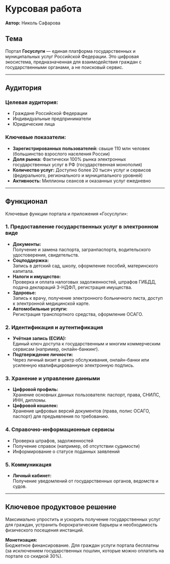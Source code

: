 # Курсовая работа  
**Автор:** Николь Сафарова

## Тема  
Портал **Госуслуги** — единая платформа государственных и муниципальных услуг Российской Федерации. Это цифровая экосистема, предназначенная для взаимодействия граждан с государственными органами, а не поисковый сервис.

---

## Аудитория

### Целевая аудитория:
- Граждане Российской Федерации  
- Индивидуальные предприниматели  
- Юридические лица  

### Ключевые показатели:
- **Зарегистрированных пользователей:** свыше 110 млн человек (большинство взрослого населения России)  
- **Доля рынка:** Фактически 100% рынка электронных государственных услуг в РФ (государственная монополия)  
- **Количество услуг:** Доступно более 20 тысяч услуг и сервисов (федерального, регионального и муниципального уровней)  
- **Активность:** Миллионы сеансов и оказанных услуг ежедневно  

---

## Функционал

Ключевые функции портала и приложения «Госуслуги»:

### 1. Предоставление государственных услуг в электронном виде
- **Документы:**  
  Получение и замена паспорта, загранпаспорта, водительского удостоверения, свидетельств.
- **Соцподдержка:**  
  Запись в детский сад, школу, оформление пособий, материнского капитала.
- **Налоги и имущество:**  
  Проверка и оплата налоговых задолженностей, штрафов ГИБДД, подача деклараций 3-НДФЛ, регистрация имущества.
- **Здоровье:**  
  Запись к врачу, получение электронного больничного листа, доступ к электронной медицинской карте.
- **Автомобильные услуги:**  
  Регистрация транспортного средства, оформление ОСАГО.

### 2. Идентификация и аутентификация
- **Учётная запись (ЕСИА):**  
  Единый ключ доступа к государственным и многим коммерческим сервисам (например, онлайн-банкинг).
- **Подтверждение личности:**  
  Через личный визит в центр обслуживания, онлайн-банки или усиленную квалифицированную электронную подпись.

### 3. Хранение и управление данными
- **Цифровой профиль:**  
  Хранение основных данных пользователя: паспорт, права, СНИЛС, ИНН, дипломы.
- **Цифровой кошелек:**  
  Хранение цифровых версий документов (права, полис ОСАГО, паспорт) для предъявления по требованию.

### 4. Справочно-информационные сервисы
- Проверка штрафов, задолженностей  
- Получение справок (например, об отсутствии судимости)  
- Информирование о статусе поданных заявлений

### 5. Коммуникация
- **Личный кабинет:**  
  Получение уведомлений от государственных органов, ведомств и судов.

---

## Ключевое продуктовое решение

Максимально упростить и ускорить получение государственных услуг для граждан, устранить бюрократические барьеры и необходимость физического посещения инстанций.  

**Монетизация:**  
Бюджетное финансирование. Для граждан услуги портала бесплатны (за исключением государственных пошлин, которые можно оплатить на портале со скидкой 30%).